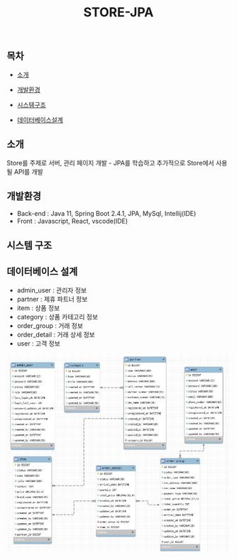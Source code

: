 <h1 align="center"> STORE-JPA </h1> <br>

## 목차

- [소개](#소개)

- [개발환경](#개발환경)

- [시스템구조](#시스템-구조)

- [데이터베이스설계](#데이터베이스-설계)

## 소개
Store를 주제로 서버, 관리 페이지 개발 - JPA를 학습하고 추가적으로 Store에서 사용될 API를 개발

## 개발환경
* Back-end : Java 11, Spring Boot 2.4.1, JPA, MySql, Intellij(IDE)
* Front : Javascript, React, vscode(IDE)

## 시스템 구조

## 데이터베이스 설계
- admin_user : 관리자 정보
- partner : 제휴 파트너 정보
- item : 상품 정보
- category : 상품 카테고리 정보
- order_group : 거래 정보
- order_detail : 거래 상세 정보
- user : 고객 정보

![ERD](./images/STORE_ERD.jpg)
